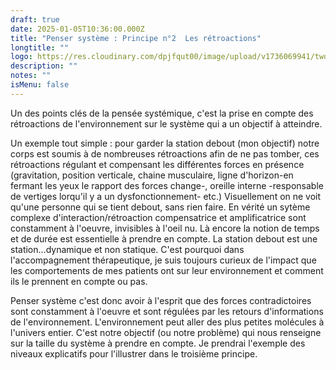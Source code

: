 ```yaml
---
draft: true
date: 2025-01-05T10:36:00.000Z
title: "Penser système : Principe n°2  Les rétroactions"
longtitle: ""
logo: https://res.cloudinary.com/dpjfqut00/image/upload/v1736069941/two-boys-brothers-running-autumn-park_1303-25301.jpg
description: ""
notes: ""
isMenu: false
---
```

Un des points clés de la pensée systémique, c'est la prise en compte des rétroactions de l'environnement sur le système qui a un objectif à atteindre.

 Un exemple tout simple : pour garder la station debout (mon objectif) notre corps est soumis à de nombreuses rétroactions afin de ne pas tomber, ces rétroactions régulant et compensant les différentes forces en présence (gravitation, position verticale, chaine musculaire, ligne d'horizon-en fermant les yeux le rapport des forces change-, oreille interne -responsable de vertiges lorqu'il y a un dysfonctionnement- etc.) Visuellement on ne voit qu'une personne qui se tient debout, sans rien faire. En vérité un sytème complexe d'interaction/rétroaction compensatrice et amplificatrice sont constamment à l'oeuvre, invisibles à l'oeil nu. Là encore la notion de temps et de durée est essentielle à prendre en compte. La station debout est une station...dynamique et non statique. 
C'est pourquoi dans l'accompagnement thérapeutique, je suis toujours curieux de l'impact que les comportements de mes patients ont sur leur environnement et  comment ils le prennent en compte ou pas.  

Penser système c'est donc avoir à l'esprit que des forces contradictoires sont constamment à l'oeuvre et sont régulées par les retours d'informations de l'environnement. L'environnement peut aller des plus petites molécules à l'univers entier. C'est notre objectif (ou notre problème)  qui nous renseigne sur la taille du système à prendre en compte. Je prendrai l'exemple des niveaux explicatifs pour l'illustrer dans le troisième principe. 
